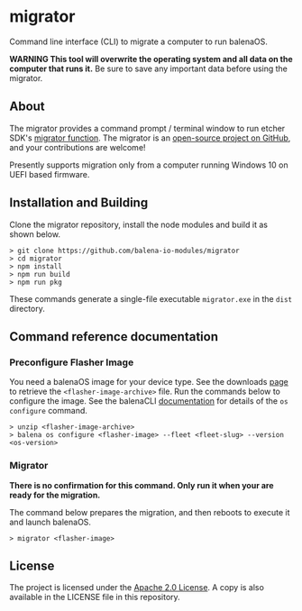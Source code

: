 # migrator

Command line interface (CLI) to migrate a computer to run balenaOS.

**WARNING This tool will overwrite the operating system and all data on the computer that runs it.** Be sure to save any important data before using the migrator.

## About

The migrator provides a command prompt / terminal window to run etcher SDK's [migrator function](https://github.com/balena-io-modules/etcher-sdk/tree/master/lib/migrator). The migrator is an [open-source project on
GitHub](https://github.com/balena-os/migrator/), and your contributions are welcome!

Presently supports migration only from a computer running Windows 10 on UEFI based firmware.

## Installation and Building

Clone the migrator repository, install the node modules and build it as shown below.

```
> git clone https://github.com/balena-io-modules/migrator
> cd migrator
> npm install
> npm run build
> npm run pkg
```
These commands generate a single-file executable `migrator.exe` in the `dist` directory.

## Command reference documentation
### Preconfigure Flasher Image
You need a balenaOS image for your device type. See the downloads [page](https://www.balena.io/os) to retrieve the `<flasher-image-archive>` file. Run the commands below to configure the image. See the balenaCLI [documentation](https://docs.balena.io/reference/balena-cli/#os-configure-image) for details of the `os configure` command.

```
> unzip <flasher-image-archive>
> balena os configure <flasher-image> --fleet <fleet-slug> --version <os-version>
```

### Migrator
**There is no confirmation for this command. Only run it when your are ready for the migration.**

The command below prepares the migration, and then reboots to execute it and launch balenaOS.
```
> migrator <flasher-image>
```

## License

The project is licensed under the [Apache 2.0 License](https://www.apache.org/licenses/LICENSE-2.0).
A copy is also available in the LICENSE file in this repository.
